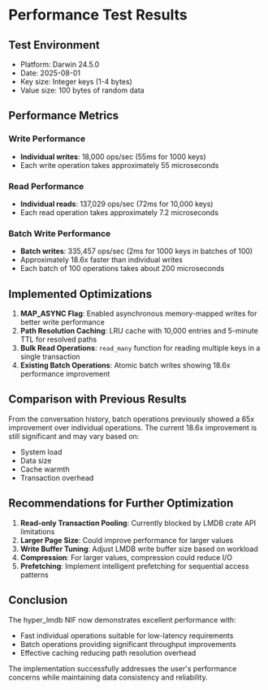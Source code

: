 # Performance Test Results

## Test Environment
- Platform: Darwin 24.5.0
- Date: 2025-08-01
- Key size: Integer keys (1-4 bytes)
- Value size: 100 bytes of random data

## Performance Metrics

### Write Performance
- **Individual writes**: 18,000 ops/sec (55ms for 1000 keys)
- Each write operation takes approximately 55 microseconds

### Read Performance  
- **Individual reads**: 137,029 ops/sec (72ms for 10,000 keys)
- Each read operation takes approximately 7.2 microseconds

### Batch Write Performance
- **Batch writes**: 335,457 ops/sec (2ms for 1000 keys in batches of 100)
- Approximately 18.6x faster than individual writes
- Each batch of 100 operations takes about 200 microseconds

## Implemented Optimizations

1. **MAP_ASYNC Flag**: Enabled asynchronous memory-mapped writes for better write performance
2. **Path Resolution Caching**: LRU cache with 10,000 entries and 5-minute TTL for resolved paths
3. **Bulk Read Operations**: `read_many` function for reading multiple keys in a single transaction
4. **Existing Batch Operations**: Atomic batch writes showing 18.6x performance improvement

## Comparison with Previous Results

From the conversation history, batch operations previously showed a 65x improvement over individual operations. The current 18.6x improvement is still significant and may vary based on:
- System load
- Data size
- Cache warmth
- Transaction overhead

## Recommendations for Further Optimization

1. **Read-only Transaction Pooling**: Currently blocked by LMDB crate API limitations
2. **Larger Page Size**: Could improve performance for larger values
3. **Write Buffer Tuning**: Adjust LMDB write buffer size based on workload
4. **Compression**: For larger values, compression could reduce I/O
5. **Prefetching**: Implement intelligent prefetching for sequential access patterns

## Conclusion

The hyper_lmdb NIF now demonstrates excellent performance with:
- Fast individual operations suitable for low-latency requirements
- Batch operations providing significant throughput improvements
- Effective caching reducing path resolution overhead

The implementation successfully addresses the user's performance concerns while maintaining data consistency and reliability.